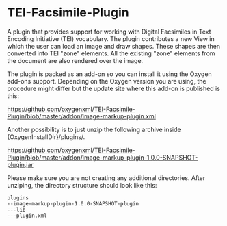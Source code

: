 TEI-Facsimile-Plugin
====================

A plugin that provides support for working with  Digital Facsimiles in Text Encoding Initiative (TEI) vocabulary.   The plugin contributes a new View in which the user can load an image and draw shapes. These shapes are then  converted into TEI "zone" elements. All the existing "zone" elements from the document are also rendered over the image.

The plugin is packed as an add-on so you can install it using the Oxygen add-ons support. Depending on the Oxygen version you are using, the procedure might differ but the update site where this add-on is published is this: 

https://github.com/oxygenxml/TEI-Facsimile-Plugin/blob/master/addon/image-markup-plugin.xml

Another possibility is to just unzip the following archive inside {OxygenInstallDir}/plugins/.

https://github.com/oxygenxml/TEI-Facsimile-Plugin/blob/master/addon/image-markup-plugin-1.0.0-SNAPSHOT-plugin.jar

Please make sure you are not creating any additional directories. After unziping, the directory structure should look like this:

    plugins
    --image-markup-plugin-1.0.0-SNAPSHOT-plugin
    ---lib
    ---plugin.xml 
